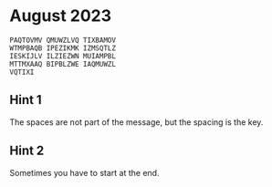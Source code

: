 # August 2023

```
PAQTOVMV QMUWZLVQ TIXBAMOV
WTMPBAQB IPEZIKMK IZMSQTLZ
IESKIJLV ILZIEZWN MUIAMPBL
MTTMXAAQ BIPBLZWE IAQMUWZL 
VQTIXI
```

## Hint 1
The spaces are not part of the message, but the spacing is the key.

## Hint 2
Sometimes you have to start at the end.

